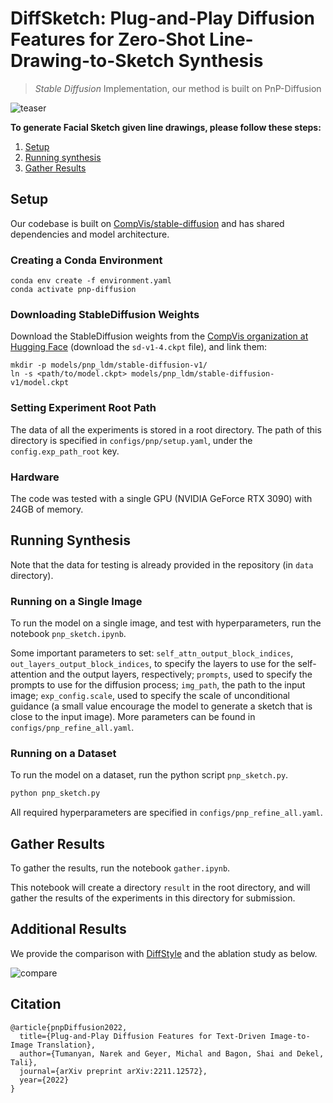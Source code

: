 # DiffSketch: Plug-and-Play Diffusion Features for Zero-Shot Line-Drawing-to-Sketch Synthesis

> *Stable Diffusion* Implementation, our method is built on PnP-Diffusion

![teaser](assets/results.png)

**To generate Facial Sketch given line drawings, please follow these steps:**

1. [Setup](#setup)
2. [Running synthesis](#running-synthesis)
3. [Gather Results](#gather-results)


## Setup

Our codebase is built on [CompVis/stable-diffusion](https://github.com/CompVis/stable-diffusion)
and has shared dependencies and model architecture.

### Creating a Conda Environment

```
conda env create -f environment.yaml
conda activate pnp-diffusion
```

### Downloading StableDiffusion Weights

Download the StableDiffusion weights from the [CompVis organization at Hugging Face](https://huggingface.co/CompVis/stable-diffusion-v-1-4-original)
(download the `sd-v1-4.ckpt` file), and link them:
```
mkdir -p models/pnp_ldm/stable-diffusion-v1/
ln -s <path/to/model.ckpt> models/pnp_ldm/stable-diffusion-v1/model.ckpt 
```

### Setting Experiment Root Path

The data of all the experiments is stored in a root directory.
The path of this directory is specified in `configs/pnp/setup.yaml`, under the `config.exp_path_root` key.

### Hardware

The code was tested with a single GPU (NVIDIA GeForce RTX 3090) with 24GB of memory.

## Running Synthesis

Note that the data for testing is already provided in the repository (in `data` directory).

### Running on a Single Image

To run the model on a single image, and test with hyperparameters, run the notebook `pnp_sketch.ipynb`. 

Some important parameters to set: `self_attn_output_block_indices`, `out_layers_output_block_indices`, to specify the layers to use for the self-attention and the output layers, respectively; `prompts`, used to specify the prompts to use for the diffusion process; `img_path`, the path to the input image; `exp_config.scale`, used to specify the scale of unconditional guidance (a small value encourage the model to generate a sketch that is close to the input image). More parameters can be found in `configs/pnp_refine_all.yaml`.

### Running on a Dataset

To run the model on a dataset, run the python script `pnp_sketch.py`. 

```bash
python pnp_sketch.py
```

All required hyperparameters are specified in `configs/pnp_refine_all.yaml`.

## Gather Results

To gather the results, run the notebook `gather.ipynb`.

This notebook will create a directory `result` in the root directory, and will gather the results of the experiments in this directory for submission.

## Additional Results

We provide the comparison with [DiffStyle](https://github.com/Junyi42/DiffStyle) and the ablation study as below.

![compare](assets/compare.png)

## Citation
```
@article{pnpDiffusion2022,
  title={Plug-and-Play Diffusion Features for Text-Driven Image-to-Image Translation},
  author={Tumanyan, Narek and Geyer, Michal and Bagon, Shai and Dekel, Tali},
  journal={arXiv preprint arXiv:2211.12572},
  year={2022}
}
```
